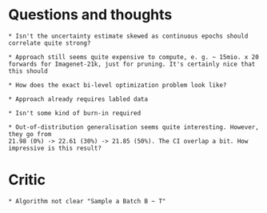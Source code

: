 # Questions and thoughts
    * Isn't the uncertainty estimate skewed as continuous epochs should correlate quite strong?  

    * Approach still seems quite expensive to compute, e. g. ~ 15mio. x 20 forwards for Imagenet-21k, just for pruning. It's certainly nice that this should

    * How does the exact bi-level optimization problem look like?

    * Approach already requires labled data

    * Isn't some kind of burn-in required

    * Out-of-distribution generalisation seems quite interesting. However, they go from
    21.98 (0%) -> 22.61 (30%) -> 21.85 (50%). The CI overlap a bit. How impressive is this result? 

# Critic

    * Algorithm not clear "Sample a Batch B ~ T"